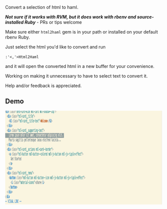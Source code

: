 Convert a selection of html to haml.  

***Not sure if it works with RVM, but it does work with rbenv and source-installed Ruby*** - PRs or tips welcome

Make sure either `html2haml` gem is in your path or installed on your default rbenv Ruby.

Just select the html you'd like to convert and run

`:'<,'>Html2Haml`

and it will open the converted html in a new buffer for your convenience.

Working on making it unnecessary to have to select text to convert it.

Help and/or feedback is appreciated.

Demo
------------
<img src='omgcmon.mov.gif' style='height:300px'/>

